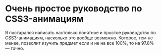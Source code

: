 # Очень простое руководство по CSS3-анимациям

Я постарался написать настолько понятное и простое руководство по CSS3-анимациям, насколько это вообще возможно. Которое, тем не менее, позволит изучить предмет если и не на все 100%, то на 97.8% — точно.
